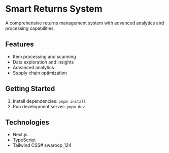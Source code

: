 # Smart Returns System

A comprehensive returns management system with advanced analytics and processing capabilities.

## Features
- Item processing and scanning
- Data exploration and insights
- Advanced analytics
- Supply chain optimization

## Getting Started
1. Install dependencies: `pnpm install`
2. Run development server: `pnpm dev`

## Technologies
- Next.js
- TypeScript
- Tailwind CSS# swaroop_124

